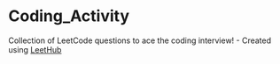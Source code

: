 # Coding_Activity
Collection of LeetCode questions to ace the coding interview! - Created using [LeetHub](https://github.com/QasimWani/LeetHub)
